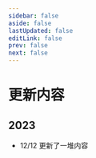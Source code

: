 ```yaml
---
sidebar: false
aside: false
lastUpdated: false
editLink: false
prev: false
next: false
---
```


# 更新内容

## 2023
* 12/12 更新了一堆内容